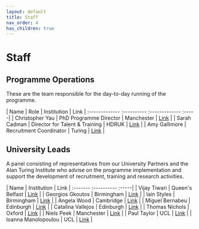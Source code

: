 ```yaml
---
layout: default
title: Staff
nav_order: 4
has_children: true
---
```


# Staff

## Programme Operations

These are the team responsible for the day-to-day running of the programme.


| Name        | Role           | Institution | Link  |
:------------- :---------- :------------- :-----|
| Christopher Yau | PhD Programme Director | Manchester | [Link](https://cwcyau.github.io/) |
| Sarah Cadman | Director for Talent & Training | HDRUK | [Link](https://www.hdruk.ac.uk/people/sarah-cadman/) |
| Amy Gallimore | Recruitment Coordinator | Turing | [Link](https://www.turing.ac.uk/people/business-team/amy-gallimore) |


## University Leads

A panel consisting of representatives from our University Partners and the Alan Turing Institute who advise on the programme implementation and support the development of recruitment, training and research activities.

| Name    | Institution | Link  |
:------- :----------  :-----|
| Vijay Tiwari  | Queen's Belfast | [Link](https://www.tiwarilab.com/biography/) |
| Georgios Gkoutos  | Birmingham | [Link](https://www.birmingham.ac.uk/staff/profiles/cancer-genomic/gkoutos-georgios.aspx) |
| Iain Styles | Birmingham | [Link](https://www.birmingham.ac.uk/staff/profiles/computer-science/styles-iain.aspx) |
| Angela Wood  | Cambridge | [Link](https://www.phpc.cam.ac.uk/people/ceu-group/ceu-senior-academic-staff/angela-wood/) |
| Miguel Bernabeu | Edinburgh | [Link](https://www.ed.ac.uk/profile/miguel-o-bernabeu) |
| Catalina Vallejos  | Edinburgh | [Link](https://www.ed.ac.uk/profile/catalinavallejos) |
| Thomas Nichols | Oxford | [Link](https://www.bdi.ox.ac.uk/Team/t-e-nichols) |
| Niels Peek | Manchester | [Link](https://www.research.manchester.ac.uk/portal/niels.peek.html) |
| Paul Taylor | UCL | [Link](https://www.ucl.ac.uk/health-informatics/people/paul-taylor) |
| Ioanna Manolopoulou | UCL | [Link](https://www.ucl.ac.uk/~ucakima/) |
